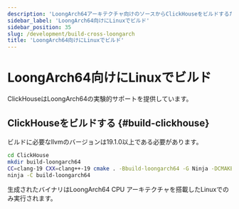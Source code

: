 ```yaml
---
description: 'LoongArch64アーキテクチャ向けのソースからClickHouseをビルドするためのガイド'
sidebar_label: 'LoongArch64向けにLinuxでビルド'
sidebar_position: 35
slug: /development/build-cross-loongarch
title: 'LoongArch64向けにLinuxでビルド'
---
```



# LoongArch64向けにLinuxでビルド

ClickHouseはLoongArch64の実験的サポートを提供しています。

## ClickHouseをビルドする {#build-clickhouse}

ビルドに必要なllvmのバージョンは19.1.0以上である必要があります。

```bash
cd ClickHouse
mkdir build-loongarch64
CC=clang-19 CXX=clang++-19 cmake . -Bbuild-loongarch64 -G Ninja -DCMAKE_TOOLCHAIN_FILE=cmake/linux/toolchain-loongarch64.cmake
ninja -C build-loongarch64
```

生成されたバイナリはLoongArch64 CPU アーキテクチャを搭載したLinuxでのみ実行されます。

